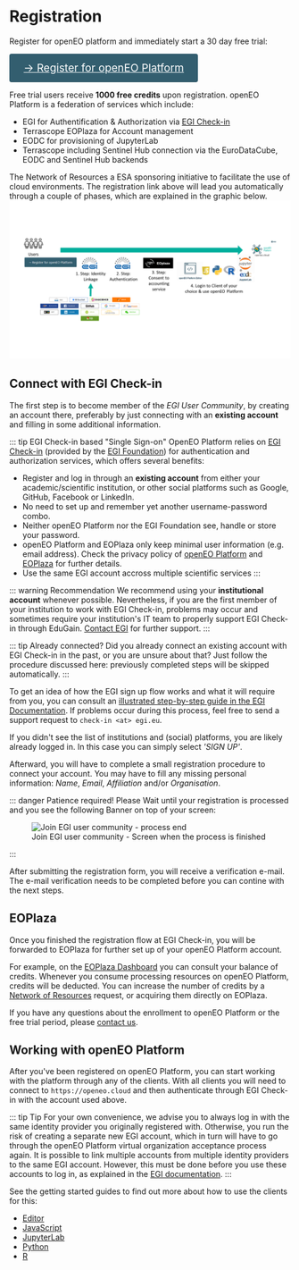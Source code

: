 
# Registration

Register for openEO platform and immediately start a 30 day free trial:

<a href="https://sso.terrascope.be/auth/realms/terrascope/protocol/openid-connect/auth?client_id=openeoplatform&redirect_uri=https://openeo.cloud/welcome-to-openeo-platform/&state=0%2F95954a95-1968-4a64-8b88-fef0f47936fb&response_type=code&scope=openid" class="action-button" style="display: inline-block; font-size:1.2rem; color: #fff; background-color: #335e6f; padding: 0.8rem 1.6rem; border-radius: 4px; border-bottom: 1px solid #2e5564;">&rarr; Register for openEO Platform</a>

Free trial users receive **1000 free credits** upon registration. openEO Platform is a federation of services which include:
- EGI for Authentification & Authorization via [EGI Check-in](https://www.egi.eu/services/check-in/)
- Terrascope EOPlaza for Account management
- EODC for provisioning of JupyterLab
- Terrascope including Sentinel Hub connection via the EuroDataCube, EODC and Sentinel Hub backends

The Network of Resources a ESA sponsoring initiative to facilitate the use of cloud environments.
The registration link above will lead you automatically through a couple of phases,
which are explained in the graphic below.
![Registration Flow](/join/Registration_Flow.png "Registration Flow")
  


## Connect with EGI Check-in

The first step is to become member of the *EGI User Community*, 
by creating an account there,
preferably by just connecting with an **existing account**
and filling in some additional information.


::: tip EGI Check-in based "Single Sign-on"
OpenEO Platform relies on
[EGI Check-in](https://www.egi.eu/services/check-in/)
(provided by the [EGI Foundation](https://egi.eu))
for authentication and authorization services,
which offers several benefits:

- Register and log in through an **existing account**
  from either your academic/scientific institution,
  or other social platforms such as Google, GitHub, Facebook or LinkedIn.
- No need to set up and remember yet another username-password combo.
- Neither openEO Platform nor the EGI Foundation see, handle or store your password.
- openEO Platform and EOPlaza only keep minimal user information (e.g. email address).
  Check the privacy policy of [openEO Platform](https://openeo.cloud/privacy-policy)
  and [EOPlaza](https://vito.be/en/privacy-policy) for further details.
- Use the same EGI account accross multiple scientific services
:::


::: warning Recommendation
We recommend using your **institutional account** whenever possible.
Nevertheless, if you are the first member of your institution to work with EGI Check-in, 
problems may occur and sometimes require your institution's IT team to properly
support EGI Check-in through EduGain.
[Contact EGI](https://www.egi.eu/service-contact/) for further support.
:::


::: tip Already connected?
Did you already connect an existing account with EGI Check-in in the past,
or you are unsure about that?
Just follow the procedure discussed here:
previously completed steps will be skipped automatically.
:::


To get an idea of how the EGI sign up flow works and what it will require from you,
you can consult an [illustrated step-by-step guide in the EGI Documentation](https://docs.egi.eu/users/aai/check-in/signup/).
If problems occur during this process, feel free to send a support request to `check-in <at> egi.eu`.


If you didn't see the list of institutions and (social) platforms, you are likely already logged in.
In this case you can simply select *'SIGN UP'*.

Afterward, you will have to complete a small registration procedure to connect your account.
You may have to fill any missing personal information: *Name*, *Email*, *Affiliation* and/or *Organisation*.

::: danger Patience required!
Please Wait until your registration is processed and you see the following Banner on top of your screen:
<figure>
    <img src="./join0.png" alt="Join EGI user community - process end">
    <figcaption>Join EGI user community - Screen when the process is finished</figcaption>
</figure>
:::


After submitting the registration form, you will receive a verification e-mail.
The e-mail verification needs to be completed before you can contine with the next steps.


## EOPlaza

Once you finished the registration flow at EGI Check-in, 
you will be forwarded to EOPlaza for further set up of your openEO Platform account.

For example, on the [EOPlaza Dashboard](https://portal.terrascope.be/dashboard)
you can consult your balance of credits.
Whenever you consume processing resources on openEO Platform, credits will be deducted. 
You can increase the number of credits by a [Network of Resources](https://openeo.cloud/esa-network-of-resources-funding/) request, 
or acquiring them directly on EOPlaza.


If you have any questions about the enrollment to openEO Platform or the free trial period,
please [contact us](https://openeo.cloud/contact/).


## Working with openEO Platform

After you've been registered on openEO Platform, you can start working with
the platform through any of the clients. With all clients you will need to connect to
`https://openeo.cloud` and then authenticate through EGI Check-in with the 
account used above.

::: tip Tip
For your own convenience, we advise you to always log in with the same identity provider you originally registered with. Otherwise, you run the risk of creating a separate new EGI account, which in turn will have to go through the openEO Platform virtual organization acceptance process again.
It is possible to link multiple accounts from multiple identity providers to the same EGI account. However, this must be done before you use these accounts to log in, as explained in the [EGI documentation](https://docs.egi.eu/users/aai/check-in/linking/).
:::

See the getting started guides to find out more about how to use the clients for this:

* [Editor](../getting-started/editor/index.md)
* [JavaScript](../getting-started/javascript/index.md#authentication)
* [JupyterLab](../getting-started/jupyterlab/index.md)
* [Python](../getting-started/python/index.md#authentication)
* [R](../getting-started/r/index.md#authentication)

 
